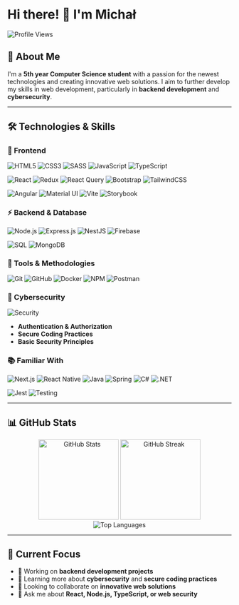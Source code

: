 # Hi there! 👋 I'm Michał

![Profile Views](https://komarev.com/ghpvc/?username=michalrusak&color=blueviolet&style=flat-square&label=Profile+Views)

## 🚀 About Me

I'm a **5th year Computer Science student** with a passion for the newest technologies and creating innovative web solutions. I aim to further develop my skills in web development, particularly in **backend development** and **cybersecurity**.

---

## 🛠️ Technologies & Skills

### 🎨 Frontend
![HTML5](https://img.shields.io/badge/HTML5-E34F26?style=for-the-badge&logo=html5&logoColor=white)
![CSS3](https://img.shields.io/badge/CSS3-1572B6?style=for-the-badge&logo=css3&logoColor=white)
![SASS](https://img.shields.io/badge/SASS-hotpink.svg?style=for-the-badge&logo=SASS&logoColor=white)
![JavaScript](https://img.shields.io/badge/JavaScript-F7DF1E?style=for-the-badge&logo=javascript&logoColor=black)
![TypeScript](https://img.shields.io/badge/TypeScript-007ACC?style=for-the-badge&logo=typescript&logoColor=white)

![React](https://img.shields.io/badge/React-20232A?style=for-the-badge&logo=react&logoColor=61DAFB)
![Redux](https://img.shields.io/badge/Redux-593D88?style=for-the-badge&logo=redux&logoColor=white)
![React Query](https://img.shields.io/badge/-React%20Query-FF4154?style=for-the-badge&logo=react%20query&logoColor=white)
![Bootstrap](https://img.shields.io/badge/Bootstrap-563D7C?style=for-the-badge&logo=bootstrap&logoColor=white)
![TailwindCSS](https://img.shields.io/badge/Tailwind_CSS-38B2AC?style=for-the-badge&logo=tailwind-css&logoColor=white)

![Angular](https://img.shields.io/badge/Angular-DD0031?style=for-the-badge&logo=angular&logoColor=white)
![Material UI](https://img.shields.io/badge/Material--UI-0081CB?style=for-the-badge&logo=material-ui&logoColor=white)
![Vite](https://img.shields.io/badge/Vite-646CFF?style=for-the-badge&logo=vite&logoColor=white)
![Storybook](https://img.shields.io/badge/-Storybook-FF4785?style=for-the-badge&logo=storybook&logoColor=white)

### ⚡ Backend & Database
![Node.js](https://img.shields.io/badge/Node.js-43853D?style=for-the-badge&logo=node.js&logoColor=white)
![Express.js](https://img.shields.io/badge/Express.js-404D59?style=for-the-badge&logo=express&logoColor=white)
![NestJS](https://img.shields.io/badge/NestJS-E0234E?style=for-the-badge&logo=nestjs&logoColor=white)
![Firebase](https://img.shields.io/badge/Firebase-039BE5?style=for-the-badge&logo=Firebase&logoColor=white)

![SQL](https://img.shields.io/badge/SQL-4479A1?style=for-the-badge&logo=mysql&logoColor=white)
![MongoDB](https://img.shields.io/badge/MongoDB-4EA94B?style=for-the-badge&logo=mongodb&logoColor=white)

### 🔧 Tools & Methodologies
![Git](https://img.shields.io/badge/Git-F05032?style=for-the-badge&logo=git&logoColor=white)
![GitHub](https://img.shields.io/badge/GitHub-100000?style=for-the-badge&logo=github&logoColor=white)
![Docker](https://img.shields.io/badge/Docker-2496ED?style=for-the-badge&logo=docker&logoColor=white)
![NPM](https://img.shields.io/badge/NPM-CB3837?style=for-the-badge&logo=npm&logoColor=white)
![Postman](https://img.shields.io/badge/Postman-FF6C37?style=for-the-badge&logo=postman&logoColor=white)

### 🔐 Cybersecurity
![Security](https://img.shields.io/badge/Security-FF6B6B?style=for-the-badge&logo=security&logoColor=white)
- **Authentication & Authorization**
- **Secure Coding Practices**
- **Basic Security Principles**

### 📚 Familiar With
![Next.js](https://img.shields.io/badge/Next-black?style=for-the-badge&logo=next.js&logoColor=white)
![React Native](https://img.shields.io/badge/React_Native-20232A?style=for-the-badge&logo=react&logoColor=61DAFB)
![Java](https://img.shields.io/badge/Java-ED8B00?style=for-the-badge&logo=java&logoColor=white)
![Spring](https://img.shields.io/badge/Spring-6DB33F?style=for-the-badge&logo=spring&logoColor=white)
![C#](https://img.shields.io/badge/C%23-239120?style=for-the-badge&logo=c-sharp&logoColor=white)
![.NET](https://img.shields.io/badge/.NET-5C2D91?style=for-the-badge&logo=.net&logoColor=white)

![Jest](https://img.shields.io/badge/Jest-323330?style=for-the-badge&logo=Jest&logoColor=white)
![Testing](https://img.shields.io/badge/Unit_Testing-25A162?style=for-the-badge&logo=testing-library&logoColor=white)

---

## 📊 GitHub Stats

<div align="center">
  <img src="https://github-readme-stats.vercel.app/api?username=michalrusak&theme=radical&hide_border=false&include_all_commits=true&count_private=true" alt="GitHub Stats" height="180"/>
  <img src="https://github-readme-streak-stats.herokuapp.com/?user=michalrusak&theme=radical&hide_border=false" alt="GitHub Streak" height="180"/>
</div>

<div align="center">
  <img src="https://github-readme-stats.vercel.app/api/top-langs/?username=michalrusak&theme=radical&hide_border=false&include_all_commits=true&count_private=true&layout=compact" alt="Top Languages"/>
</div>

---

## 🎯 Current Focus

- 🔭 Working on **backend development projects**
- 🌱 Learning more about **cybersecurity** and **secure coding practices**
- 👯 Looking to collaborate on **innovative web solutions**
- 💬 Ask me about **React, Node.js, TypeScript, or web security**

